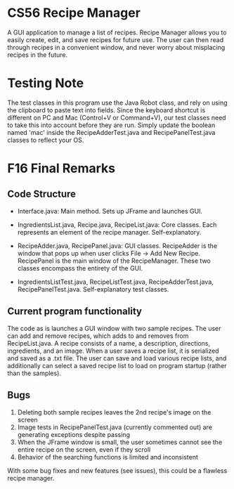 # CS56 Recipe Manager #

A GUI application to manage a list of recipes. Recipe Manager allows you to easily create, edit, and save recipes for future use. The user can then read through recipes in a convenient window, and never worry about misplacing recipes in the future.

# Testing Note #

The test classes in this program use the Java Robot class, and rely on using the clipboard to paste text into fields. Since the keyboard shortcut is different on PC and Mac (Control+V or Command+V), our test classes need to take this into account before they are run. Simply update the boolean named 'mac' inside the RecipeAdderTest.java and RecipePanelTest.java classes to reflect your OS.

# F16 Final Remarks #

## Code Structure ##
* Interface.java: Main method. Sets up JFrame and launches GUI.

* IngredientsList.java, Recipe.java, RecipeList.java: Core classes. Each represents an element of the recipe manager. Self-explanatory.

* RecipeAdder.java, RecipePanel.java: GUI classes. RecipeAdder is the window that pops up when user clicks File -> Add New Recipe. RecipePanel is the main window of the RecipeManager. These two classes encompass the entirety of the GUI.

* IngredientsListTest.java, RecipeListTest.java, RecipeAdderTest.java, RecipePanelTest.java. Self-explanatory test classes.

## Current program functionality ##

The code as is launches a GUI window with two sample recipes. The user can add and remove recipes, which adds to and removes from RecipeList.java. A recipe consists of a name, a description, directions, ingredients, and an image. When a user saves a recipe list, it is serialized and saved as a .txt file. The user can save and load various recipe lists, and additionally can select a saved recipe list to load on program startup (rather than the samples).

## Bugs ##
1. Deleting both sample recipes leaves the 2nd recipe's image on the screen
2. Image tests in RecipePanelTest.java (currently commented out) are generating exceptions despite passing
3. When the JFrame window is small, the user sometimes cannot see the entire recipe on the screen, even if they scroll
4. Behavior of the searching functions is limited and inconsistent

With some bug fixes and new features (see issues), this could be a flawless recipe manager.
